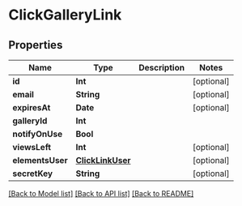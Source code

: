 # ClickGalleryLink

## Properties

Name | Type | Description | Notes
------------ | ------------- | ------------- | -------------
**id** | **Int** |  | [optional] 
**email** | **String** |  | [optional] 
**expiresAt** | **Date** |  | [optional] 
**galleryId** | **Int** |  | 
**notifyOnUse** | **Bool** |  | 
**viewsLeft** | **Int** |  | [optional] 
**elementsUser** | [**ClickLinkUser**](ClickLinkUser.md) |  | [optional] 
**secretKey** | **String** |  | [optional] 

[[Back to Model list]](../#documentation-for-models) [[Back to API list]](../#documentation-for-api-endpoints) [[Back to README]](../)


